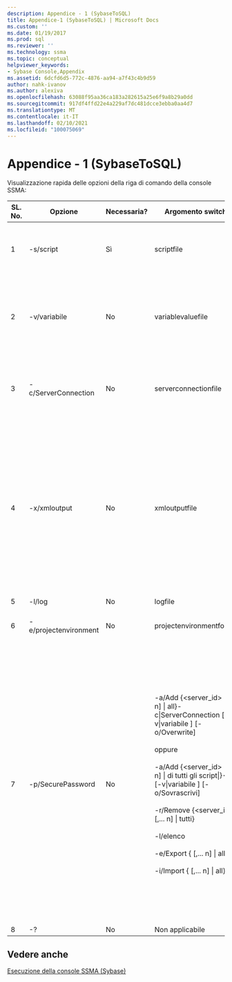 ```yaml
---
description: Appendice - 1 (SybaseToSQL)
title: Appendice-1 (SybaseToSQL) | Microsoft Docs
ms.custom: ''
ms.date: 01/19/2017
ms.prod: sql
ms.reviewer: ''
ms.technology: ssma
ms.topic: conceptual
helpviewer_keywords:
- Sybase Console,Appendix
ms.assetid: 6dcfd6d5-772c-4876-aa94-a7f43c4b9d59
author: nahk-ivanov
ms.author: alexiva
ms.openlocfilehash: 63088f95aa36ca183a282615a25e6f9a8b29a0dd
ms.sourcegitcommit: 917df4ffd22e4a229af7dc481dcce3ebba0aa4d7
ms.translationtype: MT
ms.contentlocale: it-IT
ms.lasthandoff: 02/10/2021
ms.locfileid: "100075069"
---
```

# <a name="appendix---1-sybasetosql"></a>Appendice - 1 (SybaseToSQL)
Visualizzazione rapida delle opzioni della riga di comando della console SSMA:  
  
|SL. No.|Opzione|Necessaria?|Argomento switch|Valori consentiti|  
|-----------|----------|-------------|-------------------|--------------------|  
|1|-s/script|Sì|scriptfile|Nome file XML valido.<br /><br />File di definizione dello script della console.|  
|2|-v/variabile|No|variablevaluefile|Nome file XML valido.<br /><br />Se le variabili vengono usate nel file di script, è necessario specificare questo file.|  
|3|-c/ServerConnection|No|serverconnectionfile|Nome file XML valido.<br /><br />Questo file contiene le informazioni di connessione al server.|  
|4|-x/xmloutput|No|xmloutputfile|Questa opzione indica l'output della console in formato XML. Se questa opzione non è specificata, l'output predefinito è in formato testo.<br /><br />Se xmloutputfile non è specificato, l'output XML viene indirizzato a STDOUT.<br /><br />Xmloutputfile è il nome del file in cui viene scritto l'output della console in formato XML.|  
|5|-l/log|No|logfile|Nome file valido.|  
|6|-e/projectenvironment|No|projectenvironmentfolder|Nome di cartella valido contenente i file dell'ambiente del progetto SSMA.|  
|7|-p/SecurePassword|No|-a/Add {<server_id> [,... n] &#124; all}-c&#124;ServerConnection <Server-Connection-file> [-v&#124;variabile <variabile-valore-file>] [-o/Overwrite]<br /><br />oppure<br /><br />-a/Add {<server_id> [,... n] &#124; di tutti gli script&#124;}-s <script-file> [-v&#124;variabile <variabile-valore-file>] [-o/Sovrascrivi]<br /><br />-r/Remove {<server_id> [,... n] &#124; tutti}<br /><br />-l/elenco<br /><br />-e/Export {<Server-ID> [,... n] &#124; all} <encrypted-password-file><br /><br />-i/Import {<Server-ID> [,... n] &#124; all} <encrypted-password-file>|Se specificato, questa opzione non deve essere combinata con altre opzioni.<br /><br />Server-ID: un ID univoco fornito per un server {String}<br /><br />Server-Connection-File: file di definizione del server (serverconnectionfile o scriptfile).<br /><br />variable-value-file: si tratta di un file di definizione di variabile usato in Server-Connection-file.<br /><br />encrypted-password-file: si tratta di un file di password del server crittografato con una passphrase specificata dall'utente.|  
|8|-?|No|Non applicabile|Non applicabile|  
  
## <a name="see-also"></a>Vedere anche  
[Esecuzione della console SSMA (Sybase)](./executing-the-ssma-console-sybasetosql.md)  
